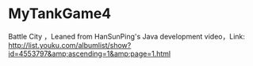 # MyTankGame4
Battle City ，Leaned from HanSunPing's Java development video，Link: http://list.youku.com/albumlist/show?id=4553797&amp;ascending=1&amp;page=1.html
